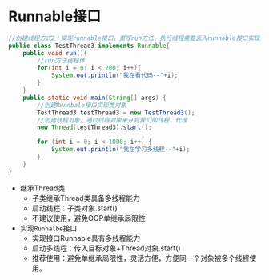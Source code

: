 # Runnable接口

```java
//创建线程方式2：实现runnable接口，重写run方法，执行线程需要丢入runnable接口实现类，调用tart方法。
public class TestThread3 implements Runnable{
    public void run(){
        //run方法线程体
        for(int i = 0; i < 200; i++){
            System.out.println("我在看代码--"+i);
        }
    }
    public static void main(String[] args) {
        //创建Runnbale接口实现类对象
        TestThread3 testThread3 = new TestThread3();
        //创建线程对象，通过线程对象来开启我们的线程，代理
        new Thread(testThread3).start();

        for (int i = 0; i < 1000; i++) {
            System.out.println("我在学习多线程--"+i);
        }
    }
}

```

- 继承Thread类
  - 子类继承Thread类具备多线程能力
  - 启动线程：子类对象.start()
  - 不建议使用，避免OOP单继承局限性
- 实现`Runnalbe`接口
  - 实现接口Runnable具有多线程能力
  - 启动多线程：传入目标对象+Thread对象.start()
  - 推荐使用：避免单继承局限性，灵活方便，方便同一个对象被多个线程使用。